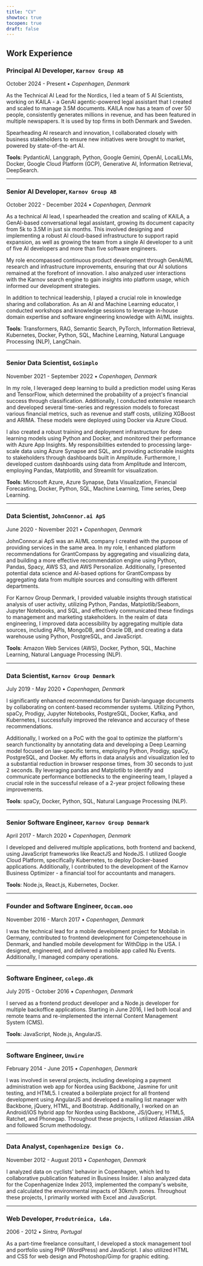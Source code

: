 ```yaml
---
title: "CV"
showtoc: true
tocopen: true
draft: false
---
```


## Work Experience
### **Principal AI Developer**, `Karnov Group AB`
October 2024 - Present • _Copenhagen, Denmark_

As the Technical AI Lead for the Nordics, I led a team of 5 AI Scientists, working on KAILA - a GenAI agentic-powered legal assistant that I created and scaled to manage 3.5M documents. KAILA now has a team of over 50 people, consistently generates millions in revenue, and has been featured in multiple newspapers. It is used by top firms in both Denmark and Sweden.

Spearheading AI research and innovation, I collaborated closely with business stakeholders to ensure new initiatives were brought to market, powered by state-of-the-art AI.

**Tools**: PydanticAI, Langgraph, Python, Google Gemini, OpenAI, LocalLLMs, Docker, Google Cloud Platform (GCP), Generative AI, Information Retrieval, DeepSearch.

---

### **Senior AI Developer**, `Karnov Group AB`
October 2022 - December 2024 • _Copenhagen, Denmark_

As a technical AI lead, I spearheaded the creation and scaling of KAILA, a GenAI-based conversational legal assistant, growing its document capacity from 5k to 3.5M in just six months. This involved designing and implementing a robust AI cloud-based infrastructure to support rapid expansion, as well as growing the team from a single AI developer to a unit of five AI developers and more than five software engineers.

My role encompassed continuous product development through GenAI/ML research and infrastructure improvements, ensuring that our AI solutions remained at the forefront of innovation. I also analyzed user interactions with the Karnov search engine to gain insights into platform usage, which informed our development strategies.

In addition to technical leadership, I played a crucial role in knowledge sharing and collaboration. As an AI and Machine Learning educator, I conducted workshops and knowledge sessions to leverage in-house domain expertise and software engineering knowledge with AI/ML insights.

**Tools**: Transformers, RAG, Semantic Search, PyTorch, Information Retrieval, Kubernetes, Docker, Python, SQL, Machine Learning, Natural Language Processing (NLP), LangChain.

---

### **Senior Data Scientist**, `GoSimplo`
November 2021 - September 2022 • _Copenhagen, Denmark_

In my role, I leveraged deep learning to build a prediction model using Keras and TensorFlow, which determined the probability of a project's financial success through classification. Additionally, I conducted extensive research and developed several time-series and regression models to forecast various financial metrics, such as revenue and staff costs, utilizing XGBoost and ARIMA. These models were deployed using Docker via Azure Cloud.

I also created a robust training and deployment infrastructure for deep learning models using Python and Docker, and monitored their performance with Azure App Insights. My responsibilities extended to processing large-scale data using Azure Synapse and SQL, and providing actionable insights to stakeholders through dashboards built in Amplitude. Furthermore, I developed custom dashboards using data from Amplitude and Intercom, employing Pandas, Matplotlib, and Streamlit for visualization.

**Tools**: Microsoft Azure, Azure Synapse, Data Visualization, Financial Forecasting, Docker, Python, SQL, Machine Learning, Time series, Deep Learning.

---

### **Data Scientist**, `JohnConnor.ai ApS`
June 2020 - November 2021 • _Copenhagen, Denmark_

JohnConnor.ai ApS was an AI/ML company I created with the purpose of providing services in the same area. In my role, I enhanced platform recommendations for GrantCompass by aggregating and visualizing data, and building a more effective recommendation engine using Python, Pandas, Spacy, AWS S3, and AWS Personalize. Additionally, I presented potential data science and AI-based options for GrantCompass by aggregating data from multiple sources and consulting with different departments.

For Karnov Group Denmark, I provided valuable insights through statistical analysis of user activity, utilizing Python, Pandas, Matplotlib/Seaborn, Jupyter Notebooks, and SQL, and effectively communicated these findings to management and marketing stakeholders. In the realm of data engineering, I improved data accessibility by aggregating multiple data sources, including APIs, MongoDB, and Oracle DB, and creating a data warehouse using Python, PostgreSQL, and JavaScript.

**Tools**: Amazon Web Services (AWS), Docker, Python, SQL, Machine Learning, Natural Language Processing (NLP).

---

### **Data Scientist**, `Karnov Group Denmark`
July 2019 - May 2020 • _Copenhagen, Denmark_

I significantly enhanced recommendations for Danish-language documents by collaborating on content-based recommender systems. Utilizing Python, spaCy, Prodigy, Jupyter Notebooks, PostgreSQL, Docker, Kafka, and Kubernetes, I successfully improved the relevance and accuracy of these recommendations.

Additionally, I worked on a PoC with the goal to optimize the platform's search functionality by annotating data and developing a Deep Learning model focused on law-specific terms, employing Python, Prodigy, spaCy, PostgreSQL, and Docker. My efforts in data analysis and visualization led to a substantial reduction in browser response times, from 30 seconds to just 2 seconds. By leveraging pandas and Matplotlib to identify and communicate performance bottlenecks to the engineering team, I played a crucial role in the successful release of a 2-year project following these improvements.

**Tools**: spaCy, Docker, Python, SQL, Natural Language Processing (NLP).

---

### **Senior Software Engineer**, `Karnov Group Denmark`
April 2017 - March 2020 • _Copenhagen, Denmark_

I developed and delivered multiple applications, both frontend and backend, using JavaScript frameworks like ReactJS and NodeJS. I utilized Google Cloud Platform, specifically Kubernetes, to deploy Docker-based applications. Additionally, I contributed to the development of the Karnov Business Optimizer - a financial tool for accountants and managers.

**Tools**: Node.js, React.js, Kubernetes, Docker.

---

### **Founder and Software Engineer**, `Occam.ooo`
November 2016 - March 2017 • _Copenhagen, Denmark_

I was the technical lead for a mobile development project for Mobilab in Germany, contributed to frontend development for Competencehouse in Denmark, and handled mobile development for WithDipp in the USA. I designed, engineered, and delivered a mobile app called Nu Events. Additionally, I managed company operations.

---

### **Software Engineer**, `colego.dk`
July 2015 - October 2016 • _Copenhagen, Denmark_

I served as a frontend product developer and a Node.js developer for multiple backoffice applications. Starting in June 2016, I led both local and remote teams and re-implemented the internal Content Management System (CMS).

**Tools**: JavaScript, Node.js, AngularJS.

---

### **Software Engineer**, `Unwire`
February 2014 - June 2015 • _Copenhagen, Denmark_

I was involved in several projects, including developing a payment administration web app for Nordea using Backbone, Jasmine for unit testing, and HTML5. I created a boilerplate project for all frontend development using AngularJS and developed a mailing list manager with Backbone, jQuery, HTML, and Bootstrap. Additionally, I worked on an Android/iOS hybrid app for Nordea using Backbone, JS/jQuery, HTML5, Ratchet, and Phonegap. Throughout these projects, I utilized Atlassian JIRA and followed Scrum methodology.

---

### **Data Analyst**, `Copenhagenize Design Co.`
November 2012 - August 2013 • _Copenhagen, Denmark_

I analyzed data on cyclists' behavior in Copenhagen, which led to collaborative publication featured in Business Insider. I also analyzed data for the Copenhagenize Index 2013, implemented the company's website, and calculated the environmental impacts of 30km/h zones. Throughout these projects, I primarily worked with Excel and JavaScript.

---

### **Web Developer**, `Produtrónica, Lda.`
2006 - 2012 • _Sintra, Portugal_

As a part-time freelance consultant, I developed a stock management tool and portfolio using PHP (WordPress) and JavaScript. I also utilized HTML and CSS for web design and Photoshop/Gimp for graphic editing.
